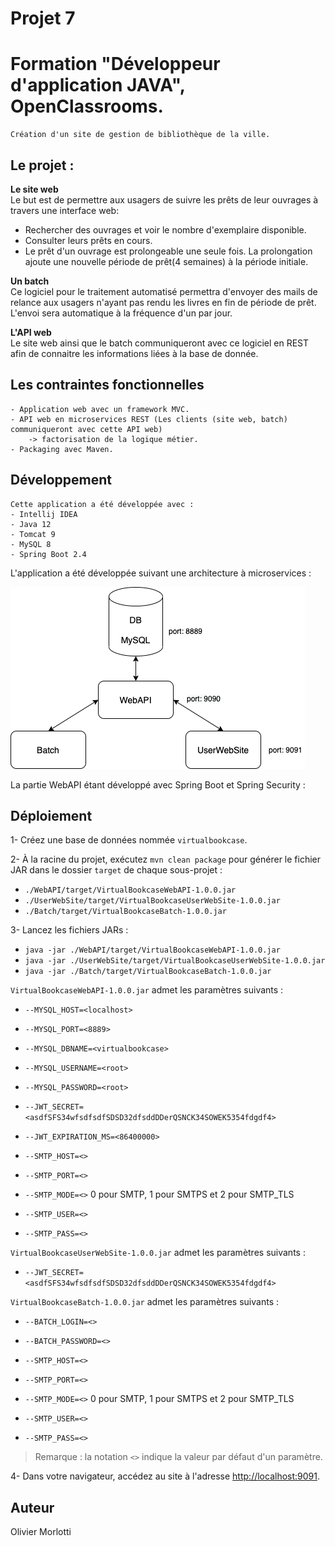 # Projet 7


# Formation "Développeur d'application JAVA", OpenClassrooms.

	Création d'un site de gestion de bibliothèque de la ville.


## Le projet :

**Le site web**<br/>
Le but est de permettre aux usagers de suivre les prêts de leur ouvrages à travers une
interface web:
* Rechercher des ouvrages et voir le nombre d'exemplaire disponible.
* Consulter leurs prêts en cours.
* Le prêt d'un ouvrage est prolongeable une seule fois.
  La prolongation ajoute une nouvelle période de prêt(4 semaines) à la période initiale.


**Un batch**<br/>
Ce logiciel pour le traitement automatisé permettra d'envoyer des mails de relance
aux usagers n'ayant pas rendu les livres en fin de période de prêt. L'envoi sera automatique
à la fréquence d'un par jour.

**L'API web**<br/>
Le site web ainsi que le batch communiqueront avec ce logiciel en REST afin de connaitre
les informations liées à la base de donnée.


## Les contraintes fonctionnelles

	- Application web avec un framework MVC.
	- API web en microservices REST (Les clients (site web, batch) communiqueront avec cette API web) 
		-> factorisation de la logique métier.
	- Packaging avec Maven.

## Développement

	Cette application a été développée avec :
	- Intellij IDEA
	- Java 12
	- Tomcat 9
	- MySQL 8
	- Spring Boot 2.4

L'application a été développée suivant une architecture à microservices :

![WholeProject](WholeProject.png)

La partie WebAPI étant développé avec Spring Boot et Spring Security :



## Déploiement

1- Créez une base de données nommée `virtualbookcase`.

2- À la racine du projet, exécutez `mvn clean package` pour générer le fichier JAR dans le dossier `target` de chaque sous-projet :
  * `./WebAPI/target/VirtualBookcaseWebAPI-1.0.0.jar`
  * `./UserWebSite/target/VirtualBookcaseUserWebSite-1.0.0.jar`
  * `./Batch/target/VirtualBookcaseBatch-1.0.0.jar`

3- Lancez les fichiers JARs :
  * `java -jar ./WebAPI/target/VirtualBookcaseWebAPI-1.0.0.jar`
  * `java -jar ./UserWebSite/target/VirtualBookcaseUserWebSite-1.0.0.jar`
  * `java -jar ./Batch/target/VirtualBookcaseBatch-1.0.0.jar`

`VirtualBookcaseWebAPI-1.0.0.jar` admet les paramètres suivants :
  * `--MYSQL_HOST=<localhost>`
  * `--MYSQL_PORT=<8889>`
  * `--MYSQL_DBNAME=<virtualbookcase>`
  * `--MYSQL_USERNAME=<root>`
  * `--MYSQL_PASSWORD=<root>`


  * `--JWT_SECRET=<asdfSFS34wfsdfsdfSDSD32dfsddDDerQSNCK34SOWEK5354fdgdf4>`
  * `--JWT_EXPIRATION_MS=<86400000>`


  * `--SMTP_HOST=<>`
  * `--SMTP_PORT=<>`
  * `--SMTP_MODE=<>` 0 pour SMTP, 1 pour SMTPS et 2 pour SMTP_TLS
  * `--SMTP_USER=<>`
  * `--SMTP_PASS=<>`

`VirtualBookcaseUserWebSite-1.0.0.jar` admet les paramètres suivants :

  * `--JWT_SECRET=<asdfSFS34wfsdfsdfSDSD32dfsddDDerQSNCK34SOWEK5354fdgdf4>`

`VirtualBookcaseBatch-1.0.0.jar` admet les paramètres suivants :

  * `--BATCH_LOGIN=<>`
  * `--BATCH_PASSWORD=<>`

  * `--SMTP_HOST=<>`
  * `--SMTP_PORT=<>`
  * `--SMTP_MODE=<>` 0 pour SMTP, 1 pour SMTPS et 2 pour SMTP_TLS
  * `--SMTP_USER=<>`
  * `--SMTP_PASS=<>`

> Remarque : la notation `<>` indique la valeur par défaut d'un paramètre. 

4- Dans votre navigateur, accédez au site à l'adresse [http://localhost:9091](http://localhost:9091).


## Auteur

Olivier Morlotti